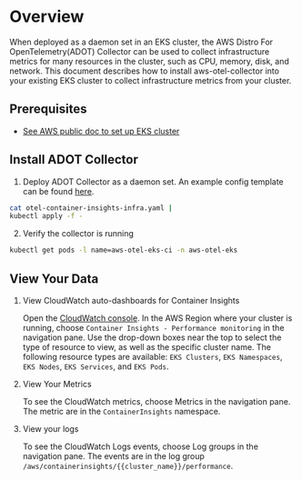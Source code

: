 # Overview

When deployed as a daemon set in an EKS cluster, the AWS Distro For OpenTelemetry(ADOT)  Collector can be used to collect infrastructure metrics for many resources in the cluster, such as CPU, memory, disk, and network. This document describes how to install aws-otel-collector into your existing EKS cluster to collect infrastructure metrics from your cluster. 

## Prerequisites

* [See AWS public doc to set up EKS cluster](https://docs.aws.amazon.com/AmazonCloudWatch/latest/monitoring/Container-Insights-prerequisites.html)

## Install ADOT Collector

1. Deploy ADOT Collector as a daemon set. An example config template can be found [here](../../deployment-template/eks/otel-container-insights-infra.yaml).

```bash
cat otel-container-insights-infra.yaml |
kubectl apply -f - 
```

2. Verify the collector is running

```bash
kubectl get pods -l name=aws-otel-eks-ci -n aws-otel-eks
```

## View Your Data
1. View CloudWatch auto-dashboards for Container Insights

   Open the [CloudWatch console](https://console.aws.amazon.com/cloudwatch/). In the AWS Region where your cluster is
   running, choose `Container Insights - Performance monitoring` in the navigation pane. Use the drop-down boxes near the top to select the type of resource to view, as well as the specific cluster name. The following resource types are available: `EKS Clusters`, `EKS Namespaces`, `EKS Nodes`, `EKS Services`, and `EKS Pods`. 

2. View Your Metrics

   To see the CloudWatch metrics, choose Metrics in the navigation pane. The metric are in the
   `ContainerInsights` namespace.

3. View your logs

   To see the CloudWatch Logs events, choose Log groups in the navigation pane. The events are in the log group
   `/aws/containerinsights/{{cluster_name}}/performance`. 
